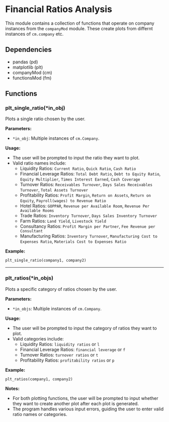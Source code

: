 # Financial Ratios Analysis

This module contains a collection of functions that operate on company instances from the `companyMod` module. These create plots from differnt instances of `cm.company` etc.

## Dependencies

- pandas (pd)
- matplotlib (plt)
- companyMod (cm)
- functionsMod (fm)

## Functions
### plt_single_ratio(*in_obj)

Plots a single ratio chosen by the user.

**Parameters:**

- `*in_obj`: Multiple instances of `cm.Company`.

**Usage:**

- The user will be prompted to input the ratio they want to plot.
- Valid ratio names include:
  - Liquidity Ratios: `Current Ratio`, `Quick Ratio`, `Cash Ratio`
  - Financial Leverage Ratios: `Total Debt Ratio`, `Debt to Equity Ratio`, `Equity Multiplier`, `Times Interest Earned`, `Cash Coverage`
  - Turnover Ratios: `Receivables Turnover`, `Days Sales Receivables Turnover`, `Total Assets Turnover`
  - Profitability Ratios: `Profit Margin`, `Return on Assets`, `Return on Equity`, `Payroll(wages) to Revenue Ratio`
  - Hotel Ratios: `GOPPAR`, `Revenue per Available Room`, `Revenue Per Available Rooms`
  - Trade Ratios: `Inventory Turnover`, `Days Sales Inventory Turnover`
  - Farm Ratios: `Land Yield`, `Livestock Yield`
  - Consultancy Ratios: `Profit Margin per Partner`, `Fee Revenue per Consultant`
  - Manufacturing Ratios: `Inventory Turnover`, `Manufacturing Cost to Expenses Ratio`, `Materials Cost to Expenses Ratio`

**Example:**

```python
plt_single_ratio(company1, company2)
```
---

### plt_ratios(*in_objs)

Plots a specific category of ratios chosen by the user.

**Parameters:**

- `*in_objs`: Multiple instances of `cm.Company`.

**Usage:**

- The user will be prompted to input the category of ratios they want to plot.
- Valid categories include:
  - Liquidity Ratios: `liquidity ratios` or `l`
  - Financial Leverage Ratios: `financial leverage` or `f`
  - Turnover Ratios: `turnover ratios` or `t`
  - Profitability Ratios: `profitability ratios` or `p`

**Example:**

```python
plt_ratios(company1, company2)
```

**Notes:**

- For both plotting functions, the user will be prompted to input whether they want to create another plot after each plot is generated.
- The program handles various input errors, guiding the user to enter valid ratio names or categories.
